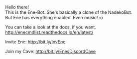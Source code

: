 Hello there!  
This is the Ene-Bot. She's basically a clone of the NadekoBot.   
But Ene has everything enabled. Even music! :o  

You can take a look at the docs, if you want.  
http://enecmdlist.readthedocs.io/en/latest/  

Invite Ene: http://bit.ly/InvEne  

Join my Cave: http://bit.ly/EnesDiscordCave  